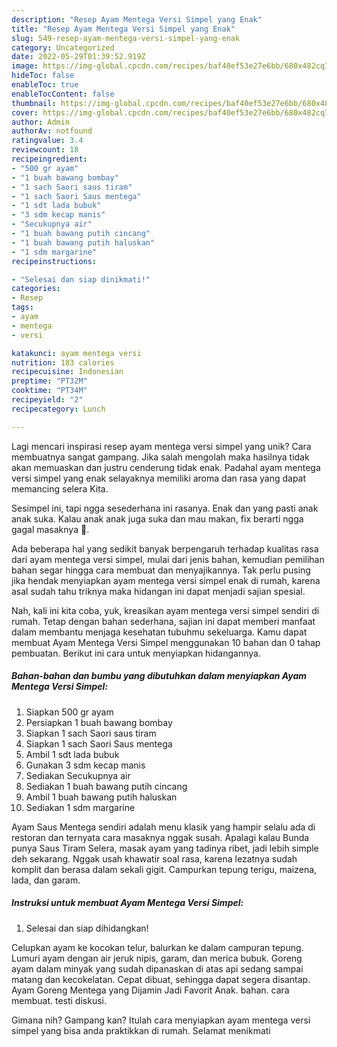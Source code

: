 ```yaml
---
description: "Resep Ayam Mentega Versi Simpel yang Enak"
title: "Resep Ayam Mentega Versi Simpel yang Enak"
slug: 549-resep-ayam-mentega-versi-simpel-yang-enak
category: Uncategorized
date: 2022-05-29T01:39:52.919Z
image: https://img-global.cpcdn.com/recipes/baf40ef53e27e6bb/680x482cq70/ayam-mentega-versi-simpel-foto-resep-utama.jpg
hideToc: false
enableToc: true
enableTocContent: false
thumbnail: https://img-global.cpcdn.com/recipes/baf40ef53e27e6bb/680x482cq70/ayam-mentega-versi-simpel-foto-resep-utama.jpg
cover: https://img-global.cpcdn.com/recipes/baf40ef53e27e6bb/680x482cq70/ayam-mentega-versi-simpel-foto-resep-utama.jpg
author: Admin
authorAv: notfound
ratingvalue: 3.4
reviewcount: 18
recipeingredient:
- "500 gr ayam"
- "1 buah bawang bombay"
- "1 sach Saori saus tiram"
- "1 sach Saori Saus mentega"
- "1 sdt lada bubuk"
- "3 sdm kecap manis"
- "Secukupnya air"
- "1 buah bawang putih cincang"
- "1 buah bawang putih haluskan"
- "1 sdm margarine"
recipeinstructions:

- "Selesai dan siap dinikmati!"
categories:
- Resep
tags:
- ayam
- mentega
- versi

katakunci: ayam mentega versi 
nutrition: 183 calories
recipecuisine: Indonesian
preptime: "PT32M"
cooktime: "PT34M"
recipeyield: "2"
recipecategory: Lunch

---
```





Lagi mencari inspirasi resep ayam mentega versi simpel yang unik? Cara membuatnya sangat gampang. Jika salah mengolah maka hasilnya tidak akan memuaskan dan justru cenderung tidak enak. Padahal ayam mentega versi simpel yang enak selayaknya memiliki aroma dan rasa yang dapat memancing selera Kita.





Sesimpel ini, tapi ngga sesederhana ini rasanya. Enak dan yang pasti anak anak suka. Kalau anak anak juga suka dan mau makan, fix berarti ngga gagal masaknya 🤭.

Ada beberapa hal yang sedikit banyak berpengaruh terhadap kualitas rasa dari ayam mentega versi simpel, mulai dari jenis bahan, kemudian pemilihan bahan segar hingga cara membuat dan menyajikannya. Tak perlu pusing jika hendak menyiapkan ayam mentega versi simpel enak di rumah, karena asal sudah tahu triknya maka hidangan ini dapat menjadi sajian spesial.






Nah, kali ini kita coba, yuk, kreasikan ayam mentega versi simpel sendiri di rumah. Tetap dengan bahan sederhana, sajian ini dapat memberi manfaat dalam membantu menjaga kesehatan tubuhmu sekeluarga. Kamu dapat membuat Ayam Mentega Versi Simpel menggunakan 10 bahan dan 0 tahap pembuatan. Berikut ini cara untuk menyiapkan hidangannya.

<!--inarticleads1-->

##### Bahan-bahan dan bumbu yang dibutuhkan dalam menyiapkan Ayam Mentega Versi Simpel:

1. Siapkan 500 gr ayam
1. Persiapkan 1 buah bawang bombay
1. Siapkan 1 sach Saori saus tiram
1. Siapkan 1 sach Saori Saus mentega
1. Ambil 1 sdt lada bubuk
1. Gunakan 3 sdm kecap manis
1. Sediakan Secukupnya air
1. Sediakan 1 buah bawang putih cincang
1. Ambil 1 buah bawang putih haluskan
1. Sediakan 1 sdm margarine


Ayam Saus Mentega sendiri adalah menu klasik yang hampir selalu ada di restoran dan ternyata cara masaknya nggak susah. Apalagi kalau Bunda punya Saus Tiram Selera, masak ayam yang tadinya ribet, jadi lebih simple deh sekarang. Nggak usah khawatir soal rasa, karena lezatnya sudah komplit dan berasa dalam sekali gigit. Campurkan tepung terigu, maizena, lada, dan garam. 

<!--inarticleads2-->

##### Instruksi untuk membuat Ayam Mentega Versi Simpel:


1. Selesai dan siap dihidangkan!

Celupkan ayam ke kocokan telur, balurkan ke dalam campuran tepung. Lumuri ayam dengan air jeruk nipis, garam, dan merica bubuk. Goreng ayam dalam minyak yang sudah dipanaskan di atas api sedang sampai matang dan kecokelatan. Cepat dibuat, sehingga dapat segera disantap. Ayam Goreng Mentega yang Dijamin Jadi Favorit Anak. bahan. cara membuat. testi diskusi. 

Gimana nih? Gampang kan? Itulah cara menyiapkan ayam mentega versi simpel yang bisa anda praktikkan di rumah. Selamat menikmati
